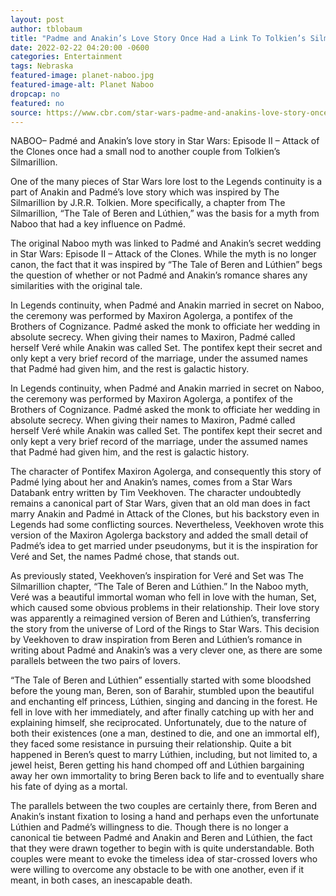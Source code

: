 ```yaml
---
layout: post
author: tblobaum
title: "Padme and Anakin’s Love Story Once Had a Link To Tolkien’s Silmarillion"
date: 2022-02-22 04:20:00 -0600
categories: Entertainment
tags: Nebraska
featured-image: planet-naboo.jpg 
featured-image-alt: Planet Naboo 
dropcap: no
featured: no 
source: https://www.cbr.com/star-wars-padme-and-anakins-love-story-once-had-a-link-to-tolkiens-silmarillion/
---
```

NABOO– Padmé and Anakin’s love story in Star Wars: Episode II – Attack of the Clones once had a small nod to another couple from Tolkien’s Silmarillion.

One of the many pieces of Star Wars lore lost to the Legends continuity is a part of Anakin and Padmé’s love story which was inspired by The Silmarillion by J.R.R. Tolkien. More specifically, a chapter from The Silmarillion, “The Tale of Beren and Lúthien,” was the basis for a myth from Naboo that had a key influence on Padmé.

The original Naboo myth was linked to Padmé and Anakin’s secret wedding in Star Wars: Episode II – Attack of the Clones. While the myth is no longer canon, the fact that it was inspired by “The Tale of Beren and Lúthien” begs the question of whether or not Padmé and Anakin’s romance shares any similarities with the original tale.

<a href="https://en.wikipedia.org/wiki/The_Silmarillion" data-iframely-url></a>

In Legends continuity, when Padmé and Anakin married in secret on Naboo, the ceremony was performed by Maxiron Agolerga, a pontifex of the Brothers of Cognizance. Padmé asked the monk to officiate her wedding in absolute secrecy. When giving their names to Maxiron, Padmé called herself Veré while Anakin was called Set. The pontifex kept their secret and only kept a very brief record of the marriage, under the assumed names that Padmé had given him, and the rest is galactic history.

In Legends continuity, when Padmé and Anakin married in secret on Naboo, the ceremony was performed by Maxiron Agolerga, a pontifex of the Brothers of Cognizance. Padmé asked the monk to officiate her wedding in absolute secrecy. When giving their names to Maxiron, Padmé called herself Veré while Anakin was called Set. The pontifex kept their secret and only kept a very brief record of the marriage, under the assumed names that Padmé had given him, and the rest is galactic history.

The character of Pontifex Maxiron Agolerga, and consequently this story of Padmé lying about her and Anakin’s names, comes from a Star Wars Databank entry written by Tim Veekhoven. The character undoubtedly remains a canonical part of Star Wars, given that an old man does in fact marry Anakin and Padmé in Attack of the Clones, but his backstory even in Legends had some conflicting sources. Nevertheless, Veekhoven wrote this version of the Maxiron Agolerga backstory and added the small detail of Padmé’s idea to get married under pseudonyms, but it is the inspiration for Veré and Set, the names Padmé chose, that stands out.

As previously stated, Veekhoven’s inspiration for Veré and Set was The Silmarillion chapter, “The Tale of Beren and Lúthien.” In the Naboo myth, Veré was a beautiful immortal woman who fell in love with the human, Set, which caused some obvious problems in their relationship. Their love story was apparently a reimagined version of Beren and Lúthien’s, transferring the story from the universe of Lord of the Rings to Star Wars. This decision by Veekhoven to draw inspiration from Beren and Lúthien’s romance in writing about Padmé and Anakin’s was a very clever one, as there are some parallels between the two pairs of lovers.

“The Tale of Beren and Lúthien” essentially started with some bloodshed before the young man, Beren, son of Barahir, stumbled upon the beautiful and enchanting elf princess, Lúthien, singing and dancing in the forest. He fell in love with her immediately, and after finally catching up with her and explaining himself, she reciprocated. Unfortunately, due to the nature of both their existences (one a man, destined to die, and one an immortal elf), they faced some resistance in pursuing their relationship. Quite a bit happened in Beren’s quest to marry Lúthien, including, but not limited to, a jewel heist, Beren getting his hand chomped off and Lúthien bargaining away her own immortality to bring Beren back to life and to eventually share his fate of dying as a mortal.

The parallels between the two couples are certainly there, from Beren and Anakin’s instant fixation to losing a hand and perhaps even the unfortunate Lúthien and Padmé’s willingness to die. Though there is no longer a canonical tie between Padmé and Anakin and Beren and Lúthien, the fact that they were drawn together to begin with is quite understandable. Both couples were meant to evoke the timeless idea of star-crossed lovers who were willing to overcome any obstacle to be with one another, even if it meant, in both cases, an inescapable death.

